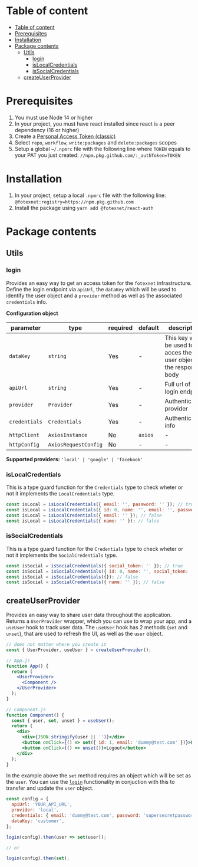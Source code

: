 # Table of content

- [Table of content](#table-of-content)
- [Prerequisites](#prerequisites)
- [Installation](#installation)
- [Package contents](#package-contents)
  - [Utils](#utils)
    - [login](#login)
    - [isLocalCredentials](#islocalcredentials)
    - [isSocialCredentials](#issocialcredentials)
  - [createUserProvider](#createuserprovider)

# Prerequisites

1. You must use Node 14 or higher
2. In your project, you must have react installed since react is a peer dependency (16 or higher)
3. Create a [Personal Access Token (classic)](https://docs.github.com/en/authentication/keeping-your-account-and-data-secure/creating-a-personal-access-token#creating-a-personal-access-token-classic)
4. Select `repo`, `workflow`, `write:packages` and `delete:packages` scopes
5. Setup a global `~/.npmrc` file with the following line where `TOKEN` equals to your PAT you just created: `//npm.pkg.github.com/:_authToken=TOKEN`

# Installation

1. In your project, setup a local `.npmrc` file with the following line: `@fotexnet:registry=https://npm.pkg.github.com`
2. Install the package using `yarn add @fotexnet/react-auth`

# Package contents

## Utils

### login

Provides an easy way to get an access token for the `fotexnet` infrastructure.
Define the login endpoint via `apiUrl`, the `dataKey` which will be used to identify the user object
and a `provider` method as well as the associated `credentials` info.

**Configuration object**

| parameter     | type                 | required | default | description                                                         |
| ------------- | -------------------- | -------- | ------- | ------------------------------------------------------------------- |
| `dataKey`     | `string`             | Yes      | -       | This key will be used to acces the user object on the response body |
| `apiUrl`      | `string`             | Yes      | -       | Full url of the login endpoint                                      |
| `provider`    | `Provider`           | Yes      | -       | Authentication provider                                             |
| `credentials` | `Credentials`        | Yes      | -       | Authentication info                                                 |
| `httpClient`  | `AxiosInstance`      | No       | `axios` | -                                                                   |
| `httpConfig`  | `AxiosRequestConfig` | No       | -       | -                                                                   |

**Supported providers:** `'local' | 'google' | 'facebook'`

### isLocalCredentials

This is a type guard function for the `Credentials` type to check wheter or not it implements the `LocalCredentials` type.

```javascript
const isLocal = isLocalCredentials({ email: '', password: '' }); // true
const isLocal = isLocalCredentials({ id: 0, name: '', email: '', password: '' }); // true
const isLocal = isLocalCredentials({ email: '' }); // false
const isLocal = isLocalCredentials({ name: '' }); // false
```

### isSocialCredentials

This is a type guard function for the `Credentials` type to check wheter or not it implements the `SocialCredentials` type.

```javascript
const isSocial = isSocialCredentials({ social_token: '' }); // true
const isSocial = isSocialCredentials({ id: 0, name: '', social_token: '' }); // true
const isSocial = isSocialCredentials({}); // false
const isSocial = isSocialCredentials({ name: '' }); // false
```

## createUserProvider

Provides an easy way to share user data throughout the application. Returns a `UserProvider` wrapper, which you can use to wrap your app, and a `useUser` hook to track user data.
The `useUser` hook has 2 methods (`set` and `unset`), that are used to refresh the UI, as well as the `user` object.

```jsx
// does not matter where you create it
const { UserProvider, useUser } = createUserProvider();

// App.js
function App() {
  return (
    <UserProvider>
      <Component />
    </UserProvider>
  );
}

// Component.js
function Component() {
  const { user, set, unset } = useUser();
  return (
    <div>
      <div>{JSON.stringify(user || '')}</div>
      <button onClick={() => set({ id: 1, email: 'dummy@test.com' })}>Login</button>
      <button onClick={() => unset()}>Logout</button>
    </div>
  );
}
```

In the example above the `set` method requires an object which will be set as the `user`. You can use the [`login`](#login) functionality in conjuction with this
to transfer and update the `user` object.

```jsx
const config = {
  apiUrl: 'YOUR_API_URL',
  provider: 'local',
  credentials: { email: 'dummy@test.com', password: 'supersecretpassword' },
  dataKey: 'customer',
};

login(config).then(user => set(user));

// or

login(config).then(set);
```
